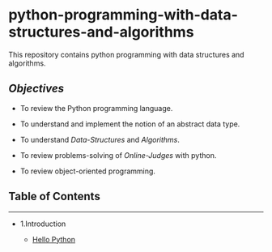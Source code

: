 # python-programming-with-data-structures-and-algorithms
This repository contains python programming with data structures and algorithms.

## *Objectives*

- To review the Python programming language.

- To understand and implement the notion of an abstract data type.

- To understand *Data-Structures* and *Algorithms*.

- To review problems-solving of *Online-Judges*  with python.

- To review object-oriented programming. 

## Table of Contents
 -----
 
- 1.Introduction
  
    - [Hello Python](https://github.com/rezwanulhaquerezwan/python-programming-with-data-structures-and-algorithms/blob/master/Hello%20Python.py)
     
